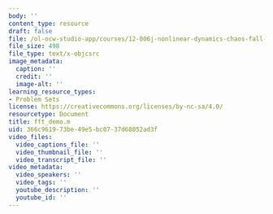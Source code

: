 ```yaml
---
body: ''
content_type: resource
draft: false
file: /ol-ocw-studio-app/courses/12-006j-nonlinear-dynamics-chaos-fall-2022/fft_demo.m
file_size: 498
file_type: text/x-objcsrc
image_metadata:
  caption: ''
  credit: ''
  image-alt: ''
learning_resource_types:
- Problem Sets
license: https://creativecommons.org/licenses/by-nc-sa/4.0/
resourcetype: Document
title: fft_demo.m
uid: 366c9619-73be-49e5-bc07-37d68052ad3f
video_files:
  video_captions_file: ''
  video_thumbnail_file: ''
  video_transcript_file: ''
video_metadata:
  video_speakers: ''
  video_tags: ''
  youtube_description: ''
  youtube_id: ''
---
```

